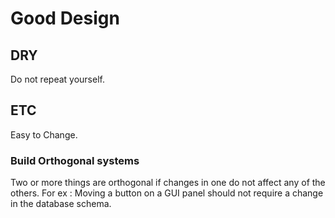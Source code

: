 # Good Design

## DRY

Do not repeat yourself.

## ETC

Easy to Change.

### Build Orthogonal systems

Two or more things are orthogonal if changes in one do not affect any of the others.
For ex : Moving a button on a GUI panel should not require a change in the database schema.
